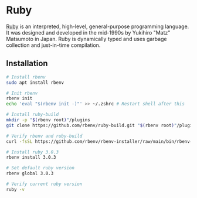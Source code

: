 Ruby
====

[Ruby](https://www.ruby-lang.org) is an interpreted, high-level, general-purpose programming language. It was designed
and developed in the mid-1990s by Yukihiro "Matz" Matsumoto in Japan. Ruby is dynamically typed and uses garbage
collection and just-in-time compilation.

## Installation

```sh
# Install rbenv
sudo apt install rbenv

# Init rbenv
rbenv init
echo 'eval "$(rbenv init -)"' >> ~/.zshrc # Restart shell after this

# Install ruby-build
mkdir -p "$(rbenv root)"/plugins
git clone https://github.com/rbenv/ruby-build.git "$(rbenv root)"/plugins/ruby-build

# Verify rbenv and ruby-build
curl -fsSL https://github.com/rbenv/rbenv-installer/raw/main/bin/rbenv-doctor | bash

# Install ruby 3.0.3
rbenv install 3.0.3

# Set default ruby version
rbenv global 3.0.3

# Verify current ruby version
ruby -v
```
